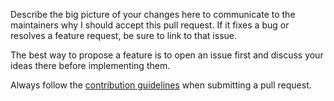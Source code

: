 Describe the big picture of your changes here to communicate to the maintainers why I should accept this pull request. If it fixes a bug or resolves a feature request, be sure to link to that issue.

The best way to propose a feature is to open an issue first and discuss your ideas there before implementing them.

Always follow the [contribution guidelines](https://github.com/jonnitto/Jonnitto.PhotoSwipe/blob/master/.github/CONTRIBUTING.md) when submitting a pull request.
